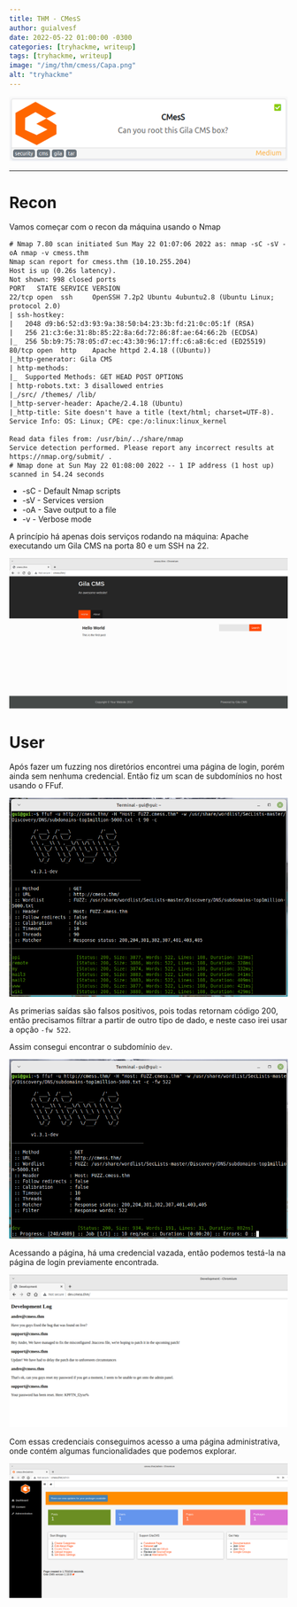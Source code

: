 ```yaml
---
title: THM - CMesS
author: guialvesf
date: 2022-05-22 01:00:00 -0300
categories: [tryhackme, writeup]
tags: [tryhackme, writeup]
image: "/img/thm/cmess/Capa.png"
alt: "tryhackme"
---
```


![banner](/img/thm/cmess/Capa.png)
<hr>

# Recon

Vamos começar com o recon da máquina usando o Nmap

```
# Nmap 7.80 scan initiated Sun May 22 01:07:06 2022 as: nmap -sC -sV -oA nmap -v cmess.thm
Nmap scan report for cmess.thm (10.10.255.204)
Host is up (0.26s latency).
Not shown: 998 closed ports
PORT   STATE SERVICE VERSION
22/tcp open  ssh     OpenSSH 7.2p2 Ubuntu 4ubuntu2.8 (Ubuntu Linux; protocol 2.0)
| ssh-hostkey: 
|   2048 d9:b6:52:d3:93:9a:38:50:b4:23:3b:fd:21:0c:05:1f (RSA)
|   256 21:c3:6e:31:8b:85:22:8a:6d:72:86:8f:ae:64:66:2b (ECDSA)
|_  256 5b:b9:75:78:05:d7:ec:43:30:96:17:ff:c6:a8:6c:ed (ED25519)
80/tcp open  http    Apache httpd 2.4.18 ((Ubuntu))
|_http-generator: Gila CMS
| http-methods: 
|_  Supported Methods: GET HEAD POST OPTIONS
| http-robots.txt: 3 disallowed entries 
|_/src/ /themes/ /lib/
|_http-server-header: Apache/2.4.18 (Ubuntu)
|_http-title: Site doesn't have a title (text/html; charset=UTF-8).
Service Info: OS: Linux; CPE: cpe:/o:linux:linux_kernel

Read data files from: /usr/bin/../share/nmap
Service detection performed. Please report any incorrect results at https://nmap.org/submit/ .
# Nmap done at Sun May 22 01:08:00 2022 -- 1 IP address (1 host up) scanned in 54.24 seconds
```
* -sC - Default Nmap scripts
* -sV - Services version
* -oA - Save output to a file
* -v - Verbose mode

A princípio há apenas dois serviços rodando na máquina: Apache executando um Gila CMS na porta 80 e um SSH na 22.

![webapp](/img/thm/cmess/home.png)

# User

Após fazer um fuzzing nos diretórios encontrei uma página de login, porém ainda sem nenhuma credencial. Então fiz um scan de subdomínios no host usando o FFuf.

![ffuf](/img/thm/cmess/ffuf_subdomain_1.png)

As primerias saídas são falsos positivos, pois todas retornam código 200, então precisamos filtrar a partir de outro tipo de dado, e neste caso irei usar a opção `-fw 522`.

Assim consegui encontrar o subdomínio `dev`.

![ffuf](/img/thm/cmess/ffuf_subdomain_2.png)

Acessando a página, há uma credencial vazada, então podemos testá-la na página de login previamente encontrada.

![dev](/img/thm/cmess/dev.png)

Com essas credenciais conseguimos acesso a uma página administrativa, onde contém algumas funcionalidades que podemos explorar.

![admin](/img/thm/cmess/admin.png)
